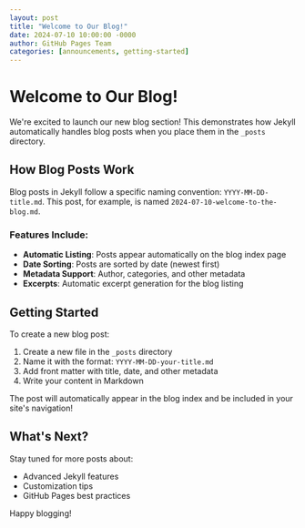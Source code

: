 ```yaml
---
layout: post
title: "Welcome to Our Blog!"
date: 2024-07-10 10:00:00 -0000
author: GitHub Pages Team
categories: [announcements, getting-started]
---
```


# Welcome to Our Blog!

We're excited to launch our new blog section! This demonstrates how Jekyll automatically handles blog posts when you place them in the `_posts` directory.

## How Blog Posts Work

Blog posts in Jekyll follow a specific naming convention: `YYYY-MM-DD-title.md`. This post, for example, is named `2024-07-10-welcome-to-the-blog.md`.

### Features Include:

- **Automatic Listing**: Posts appear automatically on the blog index page
- **Date Sorting**: Posts are sorted by date (newest first)
- **Metadata Support**: Author, categories, and other metadata
- **Excerpts**: Automatic excerpt generation for the blog listing

## Getting Started

To create a new blog post:

1. Create a new file in the `_posts` directory
2. Name it with the format: `YYYY-MM-DD-your-title.md`
3. Add front matter with title, date, and other metadata
4. Write your content in Markdown

The post will automatically appear in the blog index and be included in your site's navigation!

## What's Next?

Stay tuned for more posts about:
- Advanced Jekyll features
- Customization tips
- GitHub Pages best practices

Happy blogging!